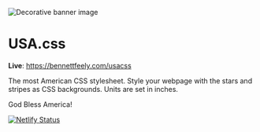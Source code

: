 ![Decorative banner image](https://bennettfeely.com/usa-css/img/banner.png)

# USA.css

**Live**: https://bennettfeely.com/usacss

The most American CSS stylesheet. Style your webpage with the stars and stripes as CSS backgrounds. Units are set in inches.

God Bless America!

[![Netlify Status](https://api.netlify.com/api/v1/badges/982ee79f-6625-4916-b432-1e31bfb8b843/deploy-status)](https://app.netlify.com/sites/bennettfeely/deploys)

